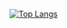 [![Top Langs](https://github-readme-stats.vercel.app/api/top-langs/?username=hpereira1&langs_count=8&layout=compact&theme=transparent)](https://github.com/anuraghazra/github-readme-stats)
